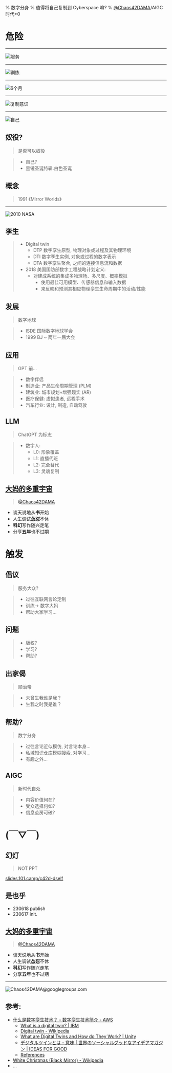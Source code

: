 % 数字分身
% 值得将自己复制到 Cyberspace 嘛?
% [@Chaos42DAMA](https://www.youtube.com/@Chaos42DAMA)/AIGC 时代+0

# 危险


-------

![服务](https://ipic.zoomquiet.top/2023-06-18-zshot%202023-06-18%2014.35.35.jpg)

-------

![训练](https://ipic.zoomquiet.top/2023-06-18-zshot%202023-06-18%2014.36.39.jpg)


-------

![6个月](https://ipic.zoomquiet.top/2023-06-18-zshot%202023-06-18%2014.38.58.jpg)


-------


![复制意识](https://ipic.zoomquiet.top/2023-06-18-zshot%202023-06-18%2014.39.50.jpg)


-------

![自己](https://ipic.zoomquiet.top/2023-06-18-zshot%202023-06-18%2014.40.00.jpg)

## 奴役?
> 是否可以奴役

>- 自己?
>- 黑镜圣诞特辑.白色圣诞

## 概念
> 1991 《Mirror Worlds》

-------


![2010 NASA](https://ipic.zoomquiet.top/2023-06-18-Digital_Twin_Concept_of_Grieves_and_Vickers.png)

## 孪生


>- Digital twin
>    - DTP 数字孪生原型, 物理对象或过程及其物理环境
>    - DTI 数字孪生实例, 对象或过程的数字表示
>    - DTA 数字孪生聚合, 之间的连接信息流和数据
>- 2018 美国国防部数字工程战略计划定义:
>    - 对建成系统的集成多物理场、多尺度、概率模拟
>        - 使用最佳可用模型、传感器信息和输入数据
>        - 来反映和预测其相应物理孪生生命周期中的活动/性能

## 发展
> 数字地球

>- ISDE 国际数字地球学会
>- 1999 BJ ~ 两年一届大会

## 应用
> GPT 前...

>- 数字伴侣
>- 制造业: 产品生命周期管理 (PLM)
>- 建筑业: 城市规划+增强现实 (AR) 
>- 医疗保健: 虚拟患者, 远程手术
>- 汽车行业: 设计, 制造, 自动驾驶

## LLM
> ChatGPT 为标志

>- 数字人:
>    - L0: 形象覆盖
>    - L1: 直播代班
>    - L2: 完全替代
>    - L3: 灵魂复制

## [大妈的多重宇宙](https://www.youtube.com/@Chaos42DAMA)
> [@Chaos42DAMA](https://www.youtube.com/@Chaos42DAMA)

- 谈天说地从**书**开始
- 人生调试**怂怼**不休
- **科幻**写作随兴走笔
- 分享**五年**也不过期

# 触发


## 倡议
> 服务大众?

>- 过往互联网言论定制
>- 训练-> 数字大妈
>- 帮助大家学习...

## 问题

>- 版权?
>- 学习?
>- 帮助?

## 出家偈
> 顺治帝

>- 未曾生我谁是我？
>- 生我之时我是谁？

## 帮助?
> 数字分身

>- 过往言论近似模仿, 对言论本身...
>- 私域知识仓库模糊搜索, 对学习...
>- 有趣之外...

## AIGC
> 新时代自处

>- 内容价值何在?
>- 受众选择何如?
>- 信息茧房可破?

# (￣▽￣)


## 幻灯
> NOT PPT

[slides.101.camp/c42d-dself](https://slides.101.camp/c42d-dself.html)

## 是也乎



- 230618 publish
- 230617 init.

## [大妈的多重宇宙](https://www.youtube.com/@Chaos42DAMA)
> [@Chaos42DAMA](https://www.youtube.com/@Chaos42DAMA)

- 谈天说地从**书**开始
- 人生调试**怂怼**不休
- **科幻**写作随兴走笔
- 分享**五年**也不过期

-------

![Chaos**42**DAMA@**g**oo**g**le**g**roup**s**.com](http://org.up.zoomquiet.top/omc/res/KEEP/kcn_ask-dama.jpg!/fh/420)

## 参考:

- [什么是数字孪生技术？ - 数字孪生技术简介 - AWS](https://aws.amazon.com/cn/what-is/digital-twin/)
    - [What is a digital twin? | IBM](https://www.ibm.com/topics/what-is-a-digital-twin)
    - [Digital twin - Wikipedia](https://en.wikipedia.org/wiki/Digital_twin)
    - [What are Digital Twins and How do They Work? | Unity](https://unity.com/solutions/digital-twin-definition#future-digital-twins)
    - [デジタルツインとは・意味 | 世界のソーシャルグッドなアイデアマガジン | IDEAS FOR GOOD](https://ideasforgood.jp/#facebook)
    - [References](https://en.wikipedia.org/wiki/Digital_Earth#References)
- [White Christmas (Black Mirror) - Wikipedia](https://en.wikipedia.org/wiki/White_Christmas_%28Black_Mirror%29#External_links)
- ...

